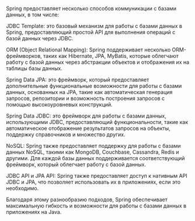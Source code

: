 Spring предоставляет несколько способов коммуникации с базами данных, в том числе:

JDBC Template: это базовый механизм для работы с базами данных в Spring, предоставляющий простой API для выполнения операций с базой данных через JDBC.

ORM (Object Relational Mapping): Spring поддерживает несколько ORM-фреймворков, таких как Hibernate, JPA, MyBatis, которые облегчают работу с базой данных через абстракции объектов и отображения их на таблицы базы данных.

Spring Data JPA: это фреймворк, который предоставляет дополнительные функциональные возможности для работы с базами данных, основанных на JPA, такие как автоматическая генерация запросов, репозитории и возможность построения запросов с помощью высокоуровневых конструкций.

Spring Data JDBC: это фреймворк для работы с базами данных, использующими JDBC, предоставляющий функциональности, такие как автоматическое отображение результатов запросов на объекты, поддержку справочников и множество других.

NoSQL: Spring также предоставляет поддержку для работы с базами данных NoSQL, такими как MongoDB, Couchbase, Cassandra, Redis и другими. Для каждой базы данных поддерживается соответствующий фреймворк, который облегчает работу с базой данных.

JDBC API и JPA API: Spring также предоставляет доступ к нативным API JDBC и JPA, что позволяет использовать их в приложениях, если это необходимо.

Благодаря этому разнообразию подходов, Spring обеспечивает максимальную гибкость и возможности для работы с базами данных в приложениях на Java.